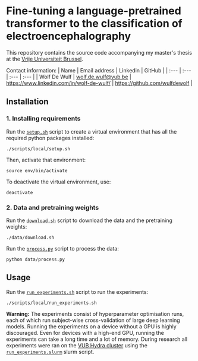 # Fine-tuning a language-pretrained transformer to the classification of electroencephalography

This repository contains the source code accompanying my master's thesis at the [Vrije Universiteit Brussel](https://www.vub.be).

Contact information:
| Name | Email address | Linkedin | GitHub |
| :--- | :--- | :--- | :--- |
| Wolf De Wulf | [wolf.de.wulf@vub.be](mailto:wolf.de.wulf@vub.be) | https://www.linkedin.com/in/wolf-de-wulf/ | https://github.com/wulfdewolf |

## Installation

### 1. Installing requirements

Run the [`setup.sh`](requirements/local/setup.sh) script to create a virtual environment that has all
the required python packages installed:

```console
./scripts/local/setup.sh
```

Then, activate that environment:

```console
source env/bin/activate
```

To deactivate the virtual environment, use:

```console
deactivate
```

### 2. Data and pretraining weights

Run the [`download.sh`](data/download.sh) script to download the data and the pretraining weights:

```console
./data/download.sh
```

Run the [`process.py`](data/process.py) script to process the data:

```console
python data/process.py
```

## Usage

Run the [`run_experiments.sh`](scripts/local/run_experiments.sh) script to run the experiments:

```console
./scripts/local/run_experiments.sh
```

**Warning:** The experiments consist of hyperparameter optimisation runs, each of which run subject-wise cross-validation of large deep learning models. Running the experiments on a device without a GPU is highly discouraged. Even for devices with a high-end GPU, running the experiments can take a long time and a lot of memory.
During research all experiments were ran on the [VUB Hydra cluster](https://hpc.vub.be/) using the [`run_experiments.slurm`](scripts/cluster/run_experiments.slurm) slurm script.
